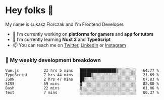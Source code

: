 # Hey folks 👋

My name is Łukasz Florczak and I'm Frontend Developer. 

- 🔭 I’m currently working on **platforms for gamers** and **app for tutors**
- 🌱 I’m currently learning **Nuxt 3** and **TypeScript**
- 📫 You can reach me on [Twitter](https://twitter.com/lukaszflorczak), [LinkedIn](https://pl.linkedin.com/in/lukasz-florczak) or [Instagram](https://instagram.com/lukaszflorczak)


### 🧮 My weekly development breakdown

<!--START_SECTION:waka-->

```text
Vue.js           23 hrs 5 mins   ████████████████▒░░░░░░░░   64.77 %
TypeScript       7 hrs 44 mins   █████▒░░░░░░░░░░░░░░░░░░░   21.69 %
JSON             2 hrs 47 mins   ██░░░░░░░░░░░░░░░░░░░░░░░   07.83 %
SCSS             59 mins         ▓░░░░░░░░░░░░░░░░░░░░░░░░   02.80 %
Bash             22 mins         ▒░░░░░░░░░░░░░░░░░░░░░░░░   01.06 %
Text             7 mins          ░░░░░░░░░░░░░░░░░░░░░░░░░   00.37 %
```

<!--END_SECTION:waka-->

<!--
**lukaszflorczak/lukaszflorczak** is a ✨ _special_ ✨ repository because its `README.md` (this file) appears on your GitHub profile.

Here are some ideas to get you started:

- 🔭 I’m currently working on ...
- 🌱 I’m currently learning ...
- 👯 I’m looking to collaborate on ...
- 🤔 I’m looking for help with ...
- 💬 Ask me about ...
- 📫 How to reach me: ...
- 😄 Pronouns: ...
- ⚡ Fun fact: ...
-->
